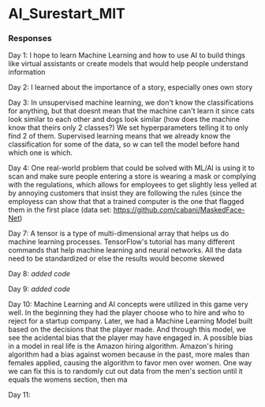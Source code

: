 # AI_Surestart_MIT

### Responses

Day 1: I hope to learn Machine Learning and how to use AI to build things like virtual assistants or create models that would help people understand information

Day 2: I learned about the importance of a story, especially ones own story

Day 3: In unsupervised machine learning, we don't know the classifications for anything, but that doesnt mean that the machine can't learn it since cats look similar to each other and dogs look similar (how does the machine know that theirs only 2 classes?) We set hyperparameters telling it to only find 2 of them. Supervised learning means that we already know the classification for some of the data, so w can tell the model before hand which one is which.

Day 4: One real-world problem that could be solved with ML/AI is using it to scan and make sure people entering a store is wearing a mask or complying with the regulations, which allows for employees to get slightly less yelled at by annoying customers that insist they are following the rules (since the employess can show that that a trained computer is the one that flagged them in the first place (data set: https://github.com/cabani/MaskedFace-Net)

Day 7: A tensor is a type of multi-dimensional array that helps us do machine learning processes. TensorFlow's tutorial has many different commands that help machine learning and neural networks. All the data need to be standardized or else the results would become skewed

Day 8: *added code*

Day 9: *added code*

Day 10: Machine Learning and AI concepts were utilized in this game very well. In the beginning they had the player choose who to hire and who to reject for a startup company. Later, we had a Machine Learning Model built based on the decisions that the player made. And through this model, we see the acidental bias that the player may have engaged in. A possible bias in a model in real life is the Amazon hiring algorithm. Amazon's hiring algorithm had a bias against women because in the past, more males than females applied, causing the algorithm to favor men over women. One way we can fix this is to randomly cut out data from the men's section until it equals the womens section, then ma

Day 11:

